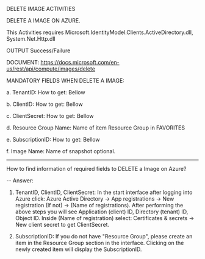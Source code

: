 DELETE IMAGE ACTIVITIES

DELETE A IMAGE ON AZURE.

This Activities requires Microsoft.IdentityModel.Clients.ActiveDirectory.dll, System.Net.Http.dll

OUTPUT Success/Failure

DOCUMENT: https://docs.microsoft.com/en-us/rest/api/compute/images/delete

MANDATORY FIELDS WHEN DELETE A IMAGE:

a. TenantID: How to get: Bellow

b. ClientID: How to get: Bellow

c. ClientSecret: How to get: Bellow

d. Resource Group Name: Name of item Resource Group in FAVORITES

e. SubscriptionID: How to get: Bellow

f. Image Name: Name of snapshot optional.

-------------------------------------------

How to find information of required fields to DELETE a Image on Azure?

-- Answer:
 
1. TenantID, ClientID, ClientSecret: In the start interface after logging into Azure click: Azure Active Directory -> App registrations -> New registration (If not) -> (Name of registrations). 
After performing the above steps you will see Application (client) ID, Directory (tenant) ID, Object ID.
Inside (Name of registration) select: Certificates & secrets -> New client secret to get ClientSecret.

2. SubscriptionID: If you do not have "Resource Group", please create an item in the Resource Group section in the interface. Clicking on the newly created item will display the SubscriptionID.
